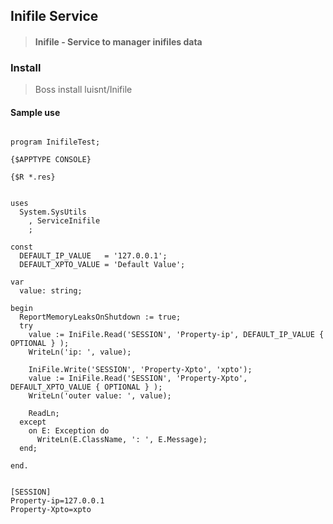## Inifile Service
>#### Inifile - Service to manager inifiles data

### Install
> Boss install luisnt/Inifile

#### Sample use
```delphi
 
program InifileTest;

{$APPTYPE CONSOLE}

{$R *.res}


uses
  System.SysUtils
    , ServiceInifile
    ;

const
  DEFAULT_IP_VALUE   = '127.0.0.1';
  DEFAULT_XPTO_VALUE = 'Default Value';

var
  value: string;

begin
  ReportMemoryLeaksOnShutdown := true;
  try
    value := IniFile.Read('SESSION', 'Property-ip', DEFAULT_IP_VALUE { OPTIONAL } );
    WriteLn('ip: ', value);

    IniFile.Write('SESSION', 'Property-Xpto', 'xpto');
    value := IniFile.Read('SESSION', 'Property-Xpto', DEFAULT_XPTO_VALUE { OPTIONAL } );
    WriteLn('outer value: ', value);

    ReadLn;
  except
    on E: Exception do
      WriteLn(E.ClassName, ': ', E.Message);
  end;

end.

```

````initile

[SESSION]
Property-ip=127.0.0.1
Property-Xpto=xpto

````